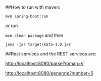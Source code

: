 ##How to run
with maven:

`mvn spring-boot:run`

or run

`mvn clean package`
and then 

`java -jar target/kata-1.0.jar`

##Rest services
and the REST services are:

[http://localhost:8080/parse?roman=V](http://localhost:8080/parse?roman=V)

[http://localhost:8080/generate?number=5](http://localhost:8080/generate?number=5)
